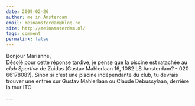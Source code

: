 ```yaml
---
date: 2009-02-26
author: me in Amsterdam
email: meinamsterdam@blog.re
site: http://meinamsterdam.nl/
tags: comment
permalink: false
---
```


<p>
Bonjour Marianne,<br/>
Désolé pour cette réponse tardive, je pense que la piscine est ratachée au <i>club Sportive</i> de Zuidas (Gustav Mahlerlaan 16, 1082 LS Amsterdam? - 020 6617808?). Sinon si c'est une piscine indépendante du club, tu devrais trouver une entrée sur Gustav Mahlerlaan ou Claude Debussylaan, derrière la tour ITO.
</p>
---